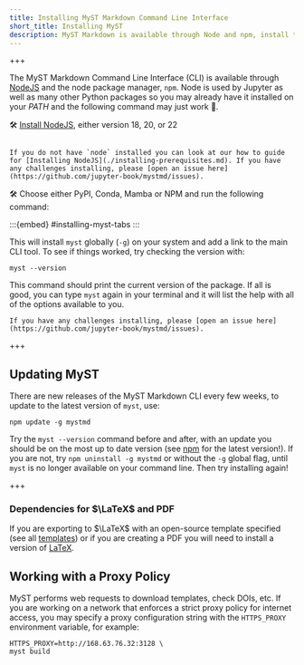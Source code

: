 ```yaml
---
title: Installing MyST Markdown Command Line Interface
short_title: Installing MyST
description: MyST Markdown is available through Node and npm, install the package with `npm install mystmd`.
---
```


+++

The MyST Markdown Command Line Interface (CLI) is available through [NodeJS](./installing-prerequisites.md) and the node package manager, `npm`. Node is used by Jupyter as well as many other Python packages so you may already have it installed on your _PATH_ and the following command may just work 🤞.

🛠️ [Install NodeJS](./installing-prerequisites.md), either version 18, 20, or 22

```{important} Installing Node

If you do not have `node` installed you can look at our how to guide for [Installing NodeJS](./installing-prerequisites.md). If you have any challenges installing, please [open an issue here](https://github.com/jupyter-book/mystmd/issues).
```

🛠️ Choose either PyPI, Conda, Mamba or NPM and run the following command:

:::{embed} #installing-myst-tabs
:::

This will install `myst` globally (`-g`) on your system and add a link to the main CLI tool. To see if things worked, try checking the version with:

```shell
myst --version
```

This command should print the current version of the package. If all is good, you can type `myst` again in your terminal and it will list the help with all of the options available to you.

```{note}
If you have any challenges installing, please [open an issue here](https://github.com/jupyter-book/mystmd/issues).
```

+++

## Updating MyST

There are new releases of the MyST Markdown CLI every few weeks, to update to the latest version of `myst`, use:

```shell
npm update -g mystmd
```

Try the `myst --version` command before and after, with an update you should be on the most up to date version (see [npm](https://npmjs.com/package/mystmd) for the latest version!). If you are not, try `npm uninstall -g mystmd` or without the `-g` global flag, until `myst` is no longer available on your command line. Then try installing again!

+++

### Dependencies for $\LaTeX$ and PDF

If you are exporting to $\LaTeX$ with an open-source template specified (see all [templates](https://github.com/myst-templates)) or if you are creating a PDF you will need to install a version of [LaTeX](https://www.latex-project.org/get).

## Working with a Proxy Policy

MyST performs web requests to download templates, check DOIs, etc. If you are working on a network that enforces a strict proxy policy for internet access, you may specify a proxy configuration string with the `HTTPS_PROXY` environment variable, for example:

```shell
HTTPS_PROXY=http://168.63.76.32:3128 \
myst build
```

